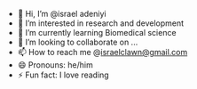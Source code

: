 - 👋 Hi, I’m @israel adeniyi
- 👀 I’m interested in research and development
- 🌱 I’m currently learning Biomedical science
- 💞️ I’m looking to collaborate on ...
- 📫 How to reach me @israelclawn@gmail.com
- 😄 Pronouns: he/him
- ⚡ Fun fact: I love reading

<!---
israelclawn/israelclawn is a ✨ special ✨ repository because its `README.md` (this file) appears on your GitHub profile.
You can click the Preview link to take a look at your changes.
--->
